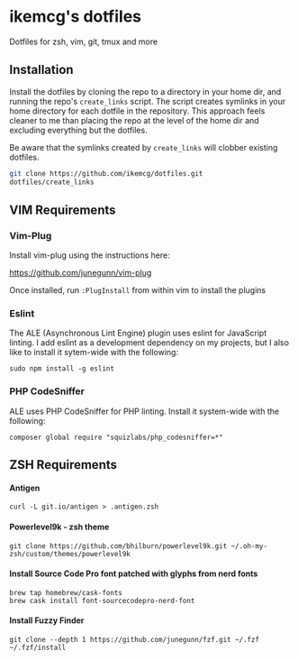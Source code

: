 # ikemcg's dotfiles

Dotfiles for zsh, vim, git, tmux and more

## Installation

Install the dotfiles by cloning the repo to a directory in your home dir, and running the repo's `create_links`
script.  The script creates symlinks in your home directory for each dotfile in the repository.  This approach feels
cleaner to me than placing the repo at the level of the home dir and excluding everything but the dotfiles.

Be aware that the symlinks created by `create_links` will clobber existing dotfiles.

```bash
git clone https://github.com/ikemcg/dotfiles.git
dotfiles/create_links
```

## VIM Requirements

### Vim-Plug

Install vim-plug using the instructions here:

https://github.com/junegunn/vim-plug

Once installed, run `:PlugInstall` from within vim to install the plugins

### Eslint

The ALE (Asynchronous Lint Engine) plugin uses eslint for JavaScript linting.  I add eslint as a development
dependency on my projects, but I also like to install it sytem-wide with the following:

```
sudo npm install -g eslint
```

### PHP CodeSniffer

ALE uses PHP CodeSniffer for PHP linting.  Install it system-wide with the following:

```
composer global require "squizlabs/php_codesniffer=*"
```

## ZSH Requirements

#### Antigen

```
curl -L git.io/antigen > .antigen.zsh
```

#### Powerlevel9k - zsh theme

```
git clone https://github.com/bhilburn/powerlevel9k.git ~/.oh-my-zsh/custom/themes/powerlevel9k
```

#### Install Source Code Pro font patched with glyphs from nerd fonts

```
brew tap homebrew/cask-fonts
brew cask install font-sourcecodepro-nerd-font
```

#### Install Fuzzy Finder

```
git clone --depth 1 https://github.com/junegunn/fzf.git ~/.fzf
~/.fzf/install
```
